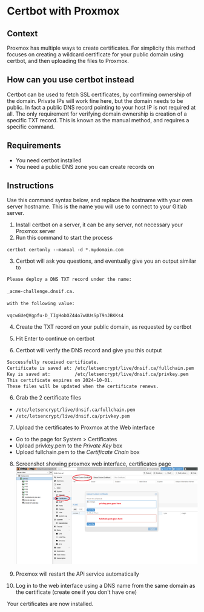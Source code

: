 # Certbot with Proxmox

## Context
Proxmox has multiple ways to create certificates. For simplicity this method focuses on creating a wildcard certificate for your public domain using certbot, and then uploading the files to Proxmox.

## How can you use certbot instead
Certbot can be used to fetch SSL certificates, by confirming ownership of the domain. Private IPs will work fine here, but the domain needs to be public. 
In fact a public DNS record pointing to your host IP is not required at all. The only requirement for verifying domain ownership is creation of a specific TXT record. This is known as the manual method, and requires a specific command.

## Requirements
- You need certbot installed
- You need a public DNS zone you can create records on

## Instructions
Use this command syntax below, and replace the hostname with your own server hostname. This is the name you will use to connect to your Gitlab server.

1. Install certbot on a server, it can be any server, not necessary your Proxmox server
2. Run this command to start the process

`certbot certonly --manual -d *.mydomain.com`

3. Certbot will ask you questions, and eventually give you an output similar to 
```
Please deploy a DNS TXT record under the name:

_acme-challenge.dnsif.ca.

with the following value:

vqcwGUeQVgpfu-D_TIgHobOZ44o7wUUsSpT9nJBKKs4
```
4. Create the TXT record on your public domain, as requested by certbot

5. Hit Enter to continue on certbot

6. Certbot will verify the DNS record and give you this output
```
Successfully received certificate.
Certificate is saved at: /etc/letsencrypt/live/dnsif.ca/fullchain.pem
Key is saved at:         /etc/letsencrypt/live/dnsif.ca/privkey.pem
This certificate expires on 2024-10-01.
These files will be updated when the certificate renews.
```
6. Grab the 2 certificate files 

- `/etc/letsencrypt/live/dnsif.ca/fullchain.pem`
- `/etc/letsencrypt/live/dnsif.ca/privkey.pem`

7. Upload the certificates to Proxmox at the Web interface
- Go to the page for System > Certificates
- Upload privkey.pem to the _Private Key_ box
- Upload fullchain.pem to the _Certificate Chain_ box

8. Screenshot showing proxmox web interface, certificates page
![image](images/proxmoxcerts.png)


9. Proxmox will restart the APi service automatically


10. Log in to the web interface using a DNS name from the same domain as the certificate (create one if you don't have one)

Your certificates are now installed.
